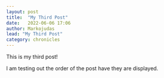 ```yaml
---
layout: post
title:  "My Third Post"
date:   2022-06-06 17:06
author: Markojudas
lead: "My Third Post"
category: chronicles
---
```


This is my third post!

I am testing out the order of the post have they are displayed.
